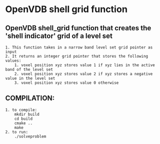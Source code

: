 # OpenVDB shell grid function
## OpenVDB shell_grid function that creates the 'shell indicator' grid of a level set
	1. This function takes in a narrow band level set grid pointer as input
	2. It returns an integer grid pointer that stores the following values:
		1. voxel position xyz stores value 1 if xyz lies in the active band of the level set
		2. voxel position xyz stores value 2 if xyz stores a negative value in the level set
		3. voxel position xyz stores value 0 otherwise
## COMPILATION:
	1. to compile:
		mkdir build
		cd build
		cmake ..
		make
	2. to run:
		./solveproblem
